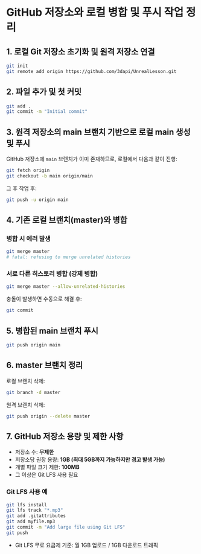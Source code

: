 # GitHub 저장소와 로컬 병합 및 푸시 작업 정리

## 1. 로컬 Git 저장소 초기화 및 원격 저장소 연결

```bash
git init
git remote add origin https://github.com/3dapi/UnrealLesson.git
```

## 2. 파일 추가 및 첫 커밋

```bash
git add .
git commit -m "Initial commit"
```

## 3. 원격 저장소의 main 브랜치 기반으로 로컬 main 생성 및 푸시

GitHub 저장소에 `main` 브랜치가 이미 존재하므로, 로컬에서 다음과 같이 진행:

```bash
git fetch origin
git checkout -b main origin/main
```

그 후 작업 후:

```bash
git push -u origin main
```

## 4. 기존 로컬 브랜치(master)와 병합

### 병합 시 에러 발생

```bash
git merge master
# fatal: refusing to merge unrelated histories
```

### 서로 다른 히스토리 병합 (강제 병합)

```bash
git merge master --allow-unrelated-histories
```

충돌이 발생하면 수동으로 해결 후:

```bash
git commit
```

## 5. 병합된 main 브랜치 푸시

```bash
git push origin main
```

## 6. master 브랜치 정리

로컬 브랜치 삭제:

```bash
git branch -d master
```

원격 브랜치 삭제:

```bash
git push origin --delete master
```

## 7. GitHub 저장소 용량 및 제한 사항

- 저장소 수: **무제한**
- 저장소당 권장 용량: **1GB (최대 5GB까지 가능하지만 경고 발생 가능)**
- 개별 파일 크기 제한: **100MB**
- 그 이상은 Git LFS 사용 필요

### Git LFS 사용 예

```bash
git lfs install
git lfs track "*.mp3"
git add .gitattributes
git add myfile.mp3
git commit -m "Add large file using Git LFS"
git push
```

- Git LFS 무료 요금제 기준: 월 1GB 업로드 / 1GB 다운로드 트래픽
